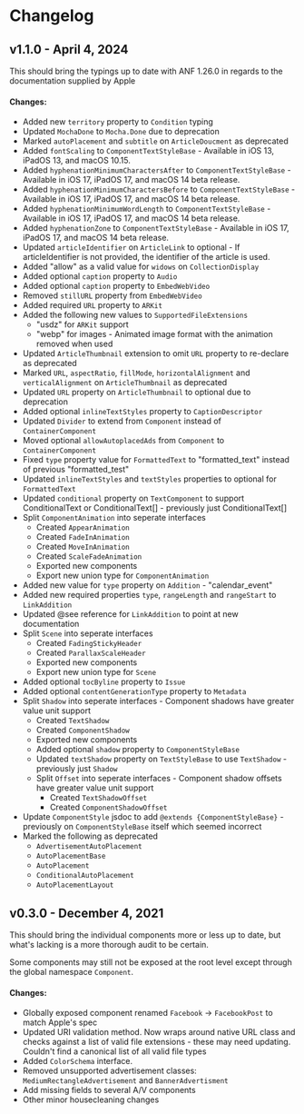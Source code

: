 # Changelog

## v1.1.0 - April 4, 2024

This should bring the typings up to date with ANF 1.26.0 in regards to the documentation supplied by Apple

#### Changes:

- Added new `territory` property to `Condition` typing
- Updated `MochaDone` to `Mocha.Done` due to deprecation
- Marked `autoPlacement` and `subtitle` on `ArticleDoucment` as deprecated
- Added `fontScaling` to `ComponentTextStyleBase` - Available in iOS 13, iPadOS 13, and macOS 10.15.
- Added `hyphenationMinimumCharactersAfter` to `ComponentTextStyleBase` - Available in iOS 17, iPadOS 17, and macOS 14 beta release.
- Added `hyphenationMinimumCharactersBefore` to `ComponentTextStyleBase` - Available in iOS 17, iPadOS 17, and macOS 14 beta release.
- Added `hyphenationMinimumWordLength` to `ComponentTextStyleBase` - Available in iOS 17, iPadOS 17, and macOS 14 beta release.
- Added `hyphenationZone` to `ComponentTextStyleBase` - Available in iOS 17, iPadOS 17, and macOS 14 beta release.
- Updated `articleIdentifier` on `ArticleLink` to optional - If articleIdentifier is not provided, the identifier of the article is used.
- Added "allow" as a valid value for `widows` on `CollectionDisplay`
- Added optional `caption` property to `Audio`
- Added optional `caption` property to `EmbedWebVideo`
- Removed `stillURL` property from `EmbedWebVideo`
- Added required `URL` property to `ARKit`
- Added the following new values to `SupportedFileExtensions`
  - "usdz" for `ARKit` support
  - "webp" for images - Animated image format with the animation removed when used
- Updated `ArticleThumbnail` extension to omit `URL` property to re-declare as deprecated
- Marked `URL`, `aspectRatio`, `fillMode`, `horizontalAlignment` and `verticalAlignment` on `ArticleThumbnail` as deprecated
- Updated `URL` property on `ArticleThumbnail` to optional due to deprecation
- Added optional `inlineTextStyles` property to `CaptionDescriptor`
- Updated `Divider` to extend from `Component` instead of `ContainerComponent`
- Moved optional `allowAutoplacedAds` from `Component` to `ContainerComponent`
- Fixed `type` property value for `FormattedText` to "formatted_text" instead of previous "formatted_test"
- Updated `inlineTextStyles` and `textStyles` properties to optional for `FormattedText`
- Updated `conditional` property on `TextComponent` to support ConditionalText or ConditionalText[] - previously just ConditionalText[]
- Split `ComponentAnimation` into seperate interfaces
  - Created `AppearAnimation`
  - Created `FadeInAnimation`
  - Created `MoveInAnimation`
  - Created `ScaleFadeAnimation`
  - Exported new components
  - Export new union type for `ComponentAnimation`
- Added new value for `type` property on `Addition` - "calendar_event"
- Added new required properties `type`, `rangeLength` and `rangeStart` to `LinkAddition`
- Updated @see reference for `LinkAddition` to point at new documentation
- Split `Scene` into seperate interfaces
  - Created `FadingStickyHeader`
  - Created `ParallaxScaleHeader`
  - Exported new components
  - Export new union type for `Scene`
- Added optional `tocByline` property to `Issue`
- Added optional `contentGenerationType` property to `Metadata`
- Split `Shadow` into seperate interfaces - Component shadows have greater value unit support
  - Created `TextShadow`
  - Created `ComponentShadow`
  - Exported new components
  - Added optional `shadow` property to `ComponentStyleBase`
  - Updated `textShadow` property on `TextStyleBase` to use `TextShadow` - previously just `Shadow`
  - Split `Offset` into seperate interfaces - Component shadow offsets have greater value unit support
    - Created `TextShadowOffset`
    - Created `ComponentShadowOffset`
- Update `ComponentStyle` jsdoc to add `@extends {ComponentStyleBase}` - previously on `ComponentStyleBase` itself which seemed incorrect
- Marked the following as deprecated
  - `AdvertisementAutoPlacement`
  - `AutoPlacementBase`
  - `AutoPlacement`
  - `ConditionalAutoPlacement`
  - `AutoPlacementLayout`

## v0.3.0 - December 4, 2021

This should bring the individual components more or less up to date, but what's lacking is a more thorough audit to be certain.

Some components may still not be exposed at the root level except through the global namespace `Component`.

#### Changes:

- Globally exposed component renamed `Facebook` -> `FacebookPost` to match Apple's spec
- Updated URI validation method. Now wraps around native URL class and checks against a list of valid file extensions - these may need updating. Couldn't find a canonical list of all valid file types
- Added `ColorSchema` interface.
- Removed unsupported advertisement classes: `MediumRectangleAdvertisement` and `BannerAdvertisment`
- Add missing fields to several A/V components
- Other minor housecleaning changes
